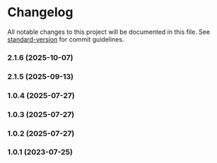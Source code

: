 # Changelog

All notable changes to this project will be documented in this file. See [standard-version](https://github.com/conventional-changelog/standard-version) for commit guidelines.

### 2.1.6 (2025-10-07)

### 2.1.5 (2025-09-13)

### 1.0.4 (2025-07-27)

### 1.0.3 (2025-07-27)

### 1.0.2 (2025-07-27)

### 1.0.1 (2023-07-25)
